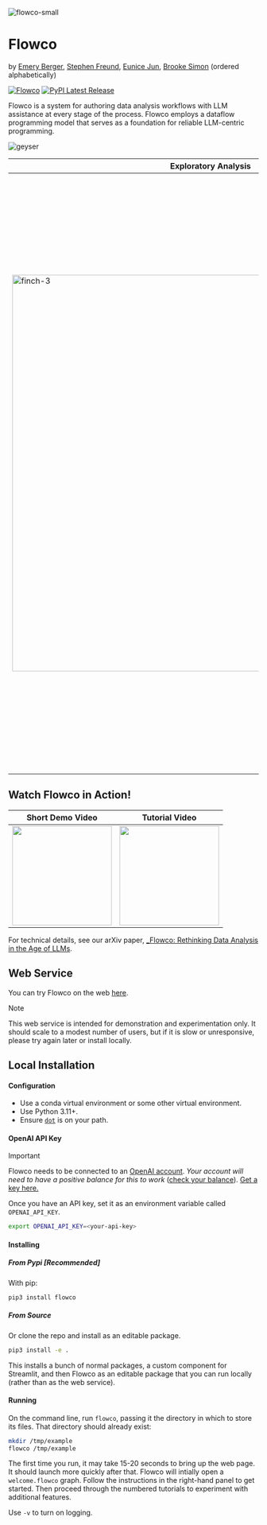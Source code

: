 ![flowco-small](https://github.com/user-attachments/assets/2438f025-a026-4bf3-94a9-3a64a44a0025)

# Flowco 
by [Emery Berger](https://emeryberger.com), [Stephen Freund](https://www.cs.williams.edu/~freund/index.html), [Eunice Jun](http://eunicemjun.com/), [Brooke Simon](https://www.linkedin.com/in/brooke-alexandra-simon/) (ordered alphabetically)

[![Flowco](https://img.shields.io/badge/Flowco-Online-brightgreen)](https://go-flow.co)
[![PyPI Latest Release](https://img.shields.io/pypi/v/flowco.svg)](https://pypi.org/project/flowco/)

Flowco is a system for authoring data analysis workflows with LLM assistance at every stage of the process.  Flowco employs a dataflow programming model that serves as a foundation for reliable LLM-centric programming.

![geyser](https://github.com/user-attachments/assets/d6746526-5aa6-48f7-93f9-7f7deee27e24)

| Exploratory Analysis | Multiverse Analysis | Logistic Regression |
| ----------- | ---------- | ------------------- |
|  <img width="798" alt="finch-3" src="https://github.com/user-attachments/assets/da6d78ad-1d31-42d2-a61a-3ddbc316afd9" /> |    <img width="1202" alt="mortgage-wide" src="https://github.com/user-attachments/assets/9c216a1a-5cc6-4140-ae1e-aa6df77f8bbd" /> |  <img width="1077" alt="logistic-full" src="https://github.com/user-attachments/assets/202f9d9d-c331-4817-af3a-90f59c334c91" /> |


## Watch Flowco in Action!

| Short Demo Video | Tutorial Video |
|------------|----------|
| <a href="https://www.youtube.com/watch?v=qmMeMIrhtPs"><img src="https://img.youtube.com/vi/qmMeMIrhtPs/0.jpg" width="200"></a> | <a href="https://www.youtube.com/watch?v=q0eAJv1vhAQ"><img src="https://img.youtube.com/vi/q0eAJv1vhAQ/0.jpg" width="200"></a> |


For technical details, see our arXiv paper, [_Flowco: Rethinking Data Analysis in the Age of LLMs](https://github.com/user-attachments/files/19820811/flowco-arxiv-submission.pdf).


## Web Service

You can try Flowco on the web [here](https://go-flow.co).  

> [!NOTE]
> This web service is intended for demonstration and experimentation only.
> It should scale to a modest number of
> users, but if it is slow or unresponsive, please try again later or install locally.

## Local Installation

#### Configuration

* Use a conda virtual environment or some other virtual environment.
* Use Python 3.11+.
* Ensure [`dot`](https://graphviz.org/) is on your path.

#### OpenAI API Key

> [!IMPORTANT]
>
> Flowco needs to be connected to an [OpenAI account](https://openai.com/api/). _Your account will need to have a positive balance for this to work_ ([check your balance](https://platform.openai.com/account/usage)). [Get a key here.](https://platform.openai.com/account/api-keys)
>
> Once you have an API key, set it as an environment variable called `OPENAI_API_KEY`.
>
> ```bash
> export OPENAI_API_KEY=<your-api-key>
> ```

#### Installing

##### From Pypi [Recommended]

With pip:
```bash
pip3 install flowco
```

##### From Source

Or clone the repo and install as an editable package.
```bash
pip3 install -e .
```
This installs a bunch of normal packages, a custom component for Streamlit, and then Flowco as an 
editable package that you can run locally (rather than as the web service).

#### Running

On the command line, run `flowco`, passing it the directory in which to store its files.  That directory
should already exist:

```bash
mkdir /tmp/example
flowco /tmp/example
```

The first time you run, it may take 15-20 seconds to bring up the web page.  It should launch more quickly after that. 
Flowco will intially open a `welcome.flowco` graph.  Follow the instructions in the right-hand panel to get started.  Then proceed through the numbered tutorials to experiment with additional features.


Use `-v` to turn on logging.
